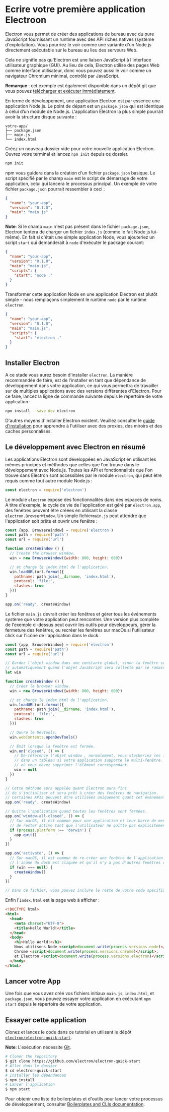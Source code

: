 # Ecrire votre première application Electroon

Electron vous permet de créer des applications de bureau avec du pure JavaScript fournissant un runtime avec des API riches natives (système d'exploitation). Vous pourriez le voir comme une variante d'un Node.js directement exécutable sur le bureau au lieu des serveurs Web.

Cela ne signifie pas qu'Electron est une liaison JavaScript à l'interface utilisateur graphique (GUI). Au lieu de cela, Electron utilise des pages Web comme interface utilisateur, donc vous pouvez aussi le voir comme un navigateur Chromium minimal, contrôlé par JavaScript.

**Remarque** : cet exemple est également disponible dans un dépôt git que vous pouvez [télécharger et exécuter immédiatement](#trying-this-example).

En terme de développement, une application Electron est par essence une application Node.js. Le point de départ est un `package.json` qui est identique à celui d’un module de Node.js. L'application Electron la plus simple pourrait avoir la structure disque suivante :

```text
votre-app/
├── package.json
├── main.js
└── index.html
```

Créez un nouveau dossier vide pour votre nouvelle application Electron. Ouvrez votre terminal et lancez `npm init` depuis ce dossier.

```sh
npm init
```

npm vous guidera dans la création d'un fichier `package.json` basique. Le script spécifié par le champ `main` est le script de démarrage de votre application, celui qui lancera le processus principal. Un exemple de votre fichier `package.json` pourrait ressembler à ceci :

```json
{
  "name": "your-app",
  "version": "0.1.0",
  "main": "main.js"
}
```

**Note**: Si le champ `main` n'est pas présent dans le fichier `package.json`, Electron tentera de charger un fichier `index.js` (comme le fait Node.js lui-même). En fait si c'était une simple application Node, vous ajouteriez un script `start` qui demanderait à `node` d'exécuter le package courant:

```json
{
  "name": "your-app",
  "version": "0.1.0",
  "main": "main.js",
  "scripts": {
    "start": "node ."
  }
}
```

Transformer cette application Node en une application Electron est plutôt simple - nous remplaçons simplement le runtime `node` par le runtime `electron`.

```json
{
  "name": "your-app",
  "version": "0.1.0",
  "main": "main.js",
  "scripts": {
    "start": "electron ."
  }
}
```

## Installer Electron

A ce stade vous aurez besoin d'installer `electron`. La manière recommandée de faire, est de l'installer en tant que dépendance de développement dans votre application, ce qui vous permettra de travailler sur de multiples applications avec des versions différentes d'Electron. Pour ce faire, lancez la ligne de commande suivante depuis le répertoire de votre application :

```sh
npm install --save-dev electron
```

D'autres moyens d'installer Electron existent. Veuillez consulter le [guide d'installation](installation.md) pour apprendre à l'utiliser avec des proxies, des miroirs et des caches personnalisés.

## Le développement avec Electron en résumé

Les applications Electron sont développées en JavaScript en utilisant les mêmes principes et méthodes que celles que l'on trouve dans le développement avec Node.js. Toutes les API et fonctionnalités que l'on trouve dans Electron sont accessibles par le module `electron`, qui peut être requis comme tout autre module Node.js :

```javascript
const electron = require('electron')
```

Le module `electron` expose des fonctionnalités dans des espaces de noms. A titre d'exemple, le cycle de vie de l'application est géré par `electron.app`, des fenêtres peuvent être créées en utilisant la classe `electron.BrowserWindow`. Un simple fichier`main.js` peut attendre que l'application soit prête et ouvrir une fenêtre :

```javascript
const {app, BrowserWindow} = require('electron')
const path = require('path')
const url = require('url')

function createWindow () {
  // Create the browser window.
  win = new BrowserWindow({width: 800, height: 600})

  // et charge le index.html de l'application.
  win.loadURL(url.format({
    pathname: path.join(__dirname, 'index.html'),
    protocol: 'file:',
    slashes: true
  }))
}

app.on('ready', createWindow)
```

Le fichier `main.js` devrait créer les fenêtres et gérer tous les événements système que votre application peut rencontrer. Une version plus complète de l'exemple ci-dessus peut ouvrir les outils pour développeurs, gérer la fermeture des fenêtres, ou recréer les fenêtres sur macOs si l'utilisateur click sur l'icône de l'application dans le dock.

```javascript
const {app, BrowserWindow} = require('electron')
const path = require('path')
const url = require('url')

// Gardez l'objet window dans une constante global, sinon la fenêtre sera fermée
// automatiquement quand l'objet JavaScript sera collecté par le ramasse-miettes.
let win

function createWindow () {
  // Créer le browser window.
  win = new BrowserWindow({width: 800, height: 600})

  // et charge le index.html de l'application.
  win.loadURL(url.format({
    pathname: path.join(__dirname, 'index.html'),
    protocol: 'file:',
    slashes: true
  }))

  // Ouvre le DevTools.
  win.webContents.openDevTools()

  // Émit lorsque la fenêtre est fermée.
  win.on('closed', () => {
    // Dé-référence l'objet window , normalement, vous stockeriez les fenêtres
    // dans un tableau si votre application supporte le multi-fenêtre. C'est le moment
    // où vous devez supprimer l'élément correspondant.
    win = null
  })
}

// Cette méthode sera appelée quant Electron aura fini
// de s'initialiser et sera prêt à créer des fenêtres de navigation.
// Certaines APIs peuvent être utilisées uniquement quant cet événement est émit.
app.on('ready', createWindow)

// Quitte l'application quand toutes les fenêtres sont fermées.
app.on('window-all-closed', () => {
  // Sur macOS, il est commun pour une application et leur barre de menu
  // de rester active tant que l'utilisateur ne quitte pas explicitement avec Cmd + Q
  if (process.platform !== 'darwin') {
    app.quit()
  }
})

app.on('activate', () => {
  // Sur macOS, il est commun de re-créer une fenêtre de l'application quand
  // l'icône du dock est cliquée et qu'il n'y a pas d'autres fenêtres d'ouvertes.
  if (win === null) {
    createWindow()
  }
})

// Dans ce fichier, vous pouvez inclure le reste de votre code spécifique au processus principal. Vous pouvez également le mettre dans des fichiers séparés et les inclure ici.
```

Enfin l'`index.html` est la page web à afficher :

```html
<!DOCTYPE html>
<html>
  <head>
    <meta charset="UTF-8">
    <title>Hello World!</title>
  </head>
  <body>
    <h1>Hello World!</h1>
    Nous utilisons Node <script>document.write(process.versions.node)</script>,
    Chrome <script>document.write(process.versions.chrome)</script>,
    et Electron <script>document.write(process.versions.electron)</script>.
  </body>
</html>
```

## Lancer votre App

Une fois que vous avez créé vos fichiers initiaux `main.js`, `index.html`, et `package.json`, vous pouvez essayer votre application en exécutant `npm start` depuis le répertoire de votre application.

## Essayer cette application

Clonez et lancez le code dans ce tutorial en utilisant le dépôt [`electron/electron-quick-start`](https://github.com/electron/electron-quick-start).

**Note**: L'exécution nécessite [Git](https://git-scm.com).

```sh
# Cloner the repository
$ git clone https://github.com/electron/electron-quick-start
# Aller dans le dossier
$ cd electron-quick-start
# Installer les dépendances
$ npm install
# Lancer l'application
$ npm start
```

Pour obtenir une liste de boilerplates et d'outils pour lancer votre processus de développement, consulter [Boilerplates and CLIs documentation](./boilerplates-and-clis.md).
